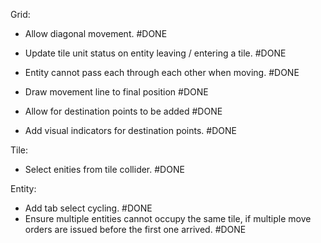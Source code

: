 Grid:
- Allow diagonal movement. #DONE
- Update tile unit status on entity leaving / entering a tile. #DONE
- Entity cannot pass each through each other when moving. #DONE

- Draw movement line to final position #DONE
- Allow for destination points to be added #DONE
- Add visual indicators for destination points. #DONE

Tile:
- Select enities from tile collider. #DONE

Entity:
- Add tab select cycling. #DONE
- Ensure multiple entities cannot occupy the same tile, if multiple move orders are issued before the first one arrived. #DONE
